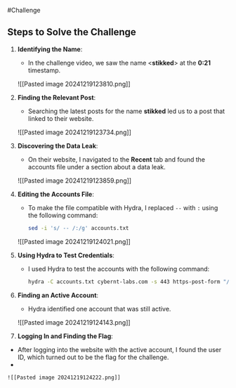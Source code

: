 #Challenge 

## Steps to Solve the Challenge

1. **Identifying the Name**:
   - In the challenge video, we saw the name <**stikked**> at the **0:21** timestamp.

	![[Pasted image 20241219123810.png]]

2. **Finding the Relevant Post**:
   - Searching the latest posts for the name **stikked** led us to a post that linked to their website.

    ![[Pasted image 20241219123734.png]]

3. **Discovering the Data Leak**:
   - On their website, I navigated to the **Recent** tab and found the accounts file under a section about a data leak.
   
	![[Pasted image 20241219123859.png]]
   
4. **Editing the Accounts File**:
   - To make the file compatible with Hydra, I replaced `--` with `:` using the following command:

     ```bash
     sed -i 's/ -- /:/g' accounts.txt
     ```

	![[Pasted image 20241219124021.png]]

5. **Using Hydra to Test Credentials**:
   - I used Hydra to test the accounts with the following command:
     ```bash
     hydra -C accounts.txt cybernt-labs.com -s 443 https-post-form "/api/login:email=^USER^&pass=^PASS^:your account has been disabled" -V
     ```

6. **Finding an Active Account**:
   - Hydra identified one account that was still active.

	![[Pasted image 20241219124143.png]]

 7. **Logging In and Finding the Flag**:
   - After logging into the website with the active account, I found the user ID, which turned out to be the flag for the challenge.
   -
	![[Pasted image 20241219124222.png]]
	